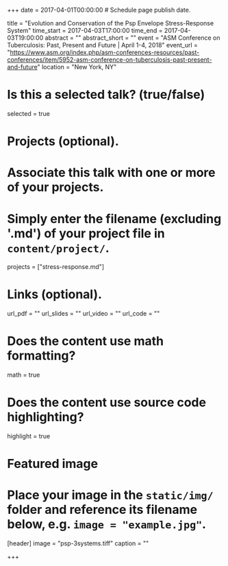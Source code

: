 +++
date = 2017-04-01T00:00:00  # Schedule page publish date.

title = "Evolution and Conservation of the Psp Envelope Stress-Response System"
time_start = 2017-04-03T17:00:00
time_end = 2017-04-03T19:00:00
abstract = ""
abstract_short = ""
event = "ASM Conference on Tuberculosis: Past, Present and Future | April 1-4, 2018"
event_url = "https://www.asm.org/index.php/asm-conferences-resources/past-conferences/item/5952-asm-conference-on-tuberculosis-past-present-and-future"
location = "New York, NY"

# Is this a selected talk? (true/false)
selected = true

# Projects (optional).
#   Associate this talk with one or more of your projects.
#   Simply enter the filename (excluding '.md') of your project file in `content/project/`.
projects = ["stress-response.md"]

# Links (optional).
url_pdf = ""
url_slides = ""
url_video = ""
url_code = ""

# Does the content use math formatting?
math = true

# Does the content use source code highlighting?
highlight = true

# Featured image
# Place your image in the `static/img/` folder and reference its filename below, e.g. `image = "example.jpg"`.
[header]
image = "psp-3systems.tiff"
caption = ""

+++

